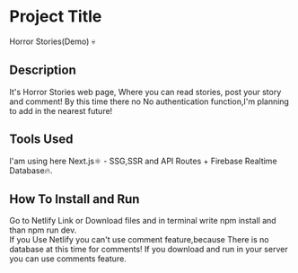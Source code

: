 # Project Title
Horror Stories(Demo) 💀

## Description
It's Horror Stories web page, Where you can read stories, post your story and comment!
By this time there no No authentication function,I'm planning to add in the nearest future!


## Tools Used
I'am using here  Next.js⚛️ - SSG,SSR and API Routes + Firebase Realtime Database🔥.

## How To Install and Run
Go to Netlify Link or Download files and in terminal write npm install and than npm run dev.   
If you Use Netlify you can't use comment feature,because There is no database at this time for comments!
If you download and run in your server you can use comments feature.
